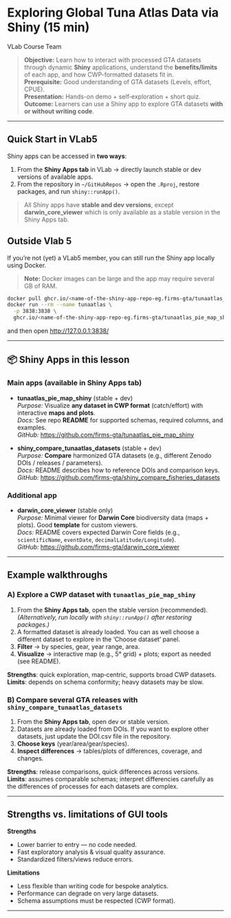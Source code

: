 Exploring Global Tuna Atlas Data via Shiny (15 min)
================
VLab Course Team

> **Objective:** Learn how to interact with processed GTA datasets
> through dynamic **Shiny** applications, understand the
> **benefits/limits** of each app, and how CWP-formatted datasets fit
> in.  
> **Prerequisite:** Good understanding of GTA datasets (Levels, effort,
> CPUE).  
> **Presentation:** Hands-on demo + self‑exploration + short quiz.  
> **Outcome:** Learners can use a Shiny app to explore GTA datasets
> **with or without writing code**.

------------------------------------------------------------------------

## Quick Start in VLab5

Shiny apps can be accessed in **two ways**:

1.  From the **Shiny Apps tab** in VLab → directly launch stable or dev
    versions of available apps.
2.  From the repository in `~/GitHubRepos` → open the `.Rproj`, restore
    packages, and run `shiny::runApp()`.

> All Shiny apps have **stable and dev versions**, except
> **darwin_core_viewer** which is only available as a stable version in
> the Shiny Apps tab.

## Outside Vlab 5

If you’re not (yet) a VLab5 member, you can still run the Shiny app
locally using Docker.

> **Note:** Docker images can be large and the app may require several
> GB of RAM.

``` bash
docker pull ghcr.io/<name-of-the-shiny-app-repo-eg.firms-gta/tunaatlas_pie_map_shiny> #(first time only)
docker run --rm --name tunaatlas \
  -p 3838:3838 \
  ghcr.io/<name-of-the-shiny-app-repo-eg.firms-gta/tunaatlas_pie_map_shiny>
```

and then open http://127.0.0.1:3838/

------------------------------------------------------------------------

## 📦 Shiny Apps in this lesson

### Main apps (available in Shiny Apps tab)

- **tunaatlas_pie_map_shiny** (stable + dev)  
  *Purpose:* Visualize **any dataset in CWP format** (catch/effort) with
  interactive **maps and plots**.  
  *Docs:* See repo **README** for supported schemas, required columns,
  and examples.  
  *GitHub:* <https://github.com/firms-gta/tunaatlas_pie_map_shiny>

- **shiny_compare_tunaatlas_datasets** (stable + dev)  
  *Purpose:* **Compare** harmonized GTA datasets (e.g., different Zenodo
  DOIs / releases / parameters).  
  *Docs:* README describes how to reference DOIs and comparison keys.  
  *GitHub:*
  <https://github.com/firms-gta/shiny_compare_fisheries_datasets>

### Additional app

- **darwin_core_viewer** (stable only)  
  *Purpose:* Minimal viewer for **Darwin Core** biodiversity data
  (maps + plots). Good **template** for custom viewers.  
  *Docs:* README covers expected Darwin Core fields (e.g.,
  `scientificName`, `eventDate`, `decimalLatitude/Longitude`).  
  *GitHub:* <https://github.com/firms-gta/darwin_core_viewer>

------------------------------------------------------------------------

## Example walkthroughs

### A) Explore a CWP dataset with `tunaatlas_pie_map_shiny`

1.  From the **Shiny Apps tab**, open the stable version
    (recommended).  
    *(Alternatively, run locally with `shiny::runApp()` after restoring
    packages.)*  
2.  A formatted dataset is already loaded. You can as well choose a
    different dataset to explore in the ‘Choose dataset’ panel.
3.  **Filter** → by species, gear, year range, area.  
4.  **Visualize** → interactive map (e.g., 5° grid) + plots; export as
    needed (see README).

**Strengths**: quick exploration, map‑centric, supports broad CWP
datasets.  
**Limits**: depends on schema conformity; heavy datasets may be slow.

### B) Compare several GTA releases with `shiny_compare_tunaatlas_datasets`

1.  From the **Shiny Apps tab**, open dev or stable version.  
2.  Datasets are already loaded from DOIs. If you want to explore other
    datasets, just update the DOI.csv file in the repository.  
3.  **Choose keys** (year/area/gear/species).  
4.  **Inspect differences** → tables/plots of differences, coverage, and
    changes.

**Strengths**: release comparisons, quick differences across versions.  
**Limits**: assumes comparable schemas; interpret differencies carefully
as the differences of processes for each datasets are complex.

------------------------------------------------------------------------

## Strengths vs. limitations of GUI tools

**Strengths**

- Lower barrier to entry — no code needed.  
- Fast exploratory analysis & visual quality assurance.  
- Standardized filters/views reduce errors.

**Limitations**

- Less flexible than writing code for bespoke analytics.  
- Performance can degrade on very large datasets.  
- Schema assumptions must be respected (CWP format).

<!-- --- -->
<!-- ## Optional: Where CWP fits -->
<!-- - **CWP standards** (species, gear, area) are the **backbone** of harmonization.   -->
<!-- - Shiny apps expect datasets that follow these codes; otherwise mapping fails or fields won’t populate.   -->
<!-- - If you need a refresher, see Lesson **3.1** (standards & FAIR) or Module 1. -->

------------------------------------------------------------------------

<!-- ## Bonus: What is ShinyProxy? -->
<!-- A container‑based platform for **hosting Shiny apps** at scale (auth, routing, resource control). The GTA apps can be served through ShinyProxy.   -->
<!-- > Coordinate with your platform admin (e.g., **Julien Barde**) for deployment specifics (images, memory, user mapping).   -->
<!-- > See each repo’s **README** for containerization notes or Dockerfiles. -->
<!-- 📌 There is also a **Shiny App Deployment Guide**, but this will be covered in a **separate bonus lesson**. -->
<!-- --- -->
<!-- ## Mini Task + Quick Quiz -->
<!-- **Task (5–10 min)**   -->
<!-- - Launch `tunaatlas_pie_map_shiny` from the Shiny Apps tab, load a CWP catch dataset, filter for one species (e.g., `SKJ`) and 2015–2020, and export a plot. -->
<!-- **Quiz (2 items)**   -->
<!-- 1) Which constraint is **most** crucial for these apps to work?   -->
<!-- - A) File naming   -->
<!-- - B) CWP schema conformity ✅   -->
<!-- - C) Folder depth   -->
<!-- 2) `shiny_compare_tunaatlas_datasets` is mainly used to…   -->
<!-- - A) Edit raw CSVs   -->
<!-- - B) Compare DOI releases ✅   -->
<!-- - C) Generate CPUE -->
